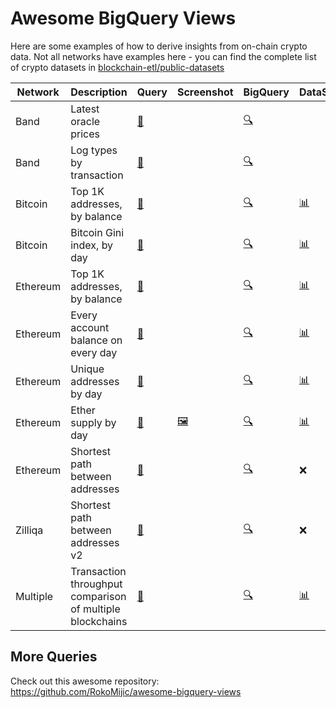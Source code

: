 # Awesome BigQuery Views

Here are some examples of how to derive insights from on-chain crypto data. Not all networks have examples here - you can find the complete list of crypto datasets in [blockchain-etl/public-datasets](https://github.com/blockchain-etl/public-datasets)

| Network | Description | Query | Screenshot | BigQuery | DataStudio | Notes
| --- | --- | --- | --- | --- | --- | ---
| Band | Latest oracle prices | [📝](band/latest-prices.sql) | | [🔍](https://console.cloud.google.com/bigquery?sq=896878822558:9d41f5f621fe4deea11ed3be32ed0a5d) | | | 
| Band | Log types by transaction | [📝](band/log-types-by-transaction.sql) | | [🔍](https://console.cloud.google.com/bigquery?sq=896878822558:4643d2cc218d497aa2bf4173c39cbce8)
| Bitcoin | Top 1K addresses, by balance | [📝](bitcoin/top-bitcoin-balances.sql) |  | [🔍](https://console.cloud.google.com/bigquery?sq=896878822558:9bd85ce4d6174e909cfc89c09cb1cc55) | [📊](https://datastudio.google.com/u/1/reporting/c61d1ee3-0e67-4f19-a322-4aed82a21e1b/page/p_a72nk0pzzc) | |
| Bitcoin | Bitcoin Gini index, by day | [📝](bitcoin/gini-index-by-day.sql) |  | [🔍](https://console.cloud.google.com/bigquery?sq=896878822558:531f2d1edf614723b2120a839e5df04b) | [📊](https://datastudio.google.com/u/1/reporting/c61d1ee3-0e67-4f19-a322-4aed82a21e1b/page/p_a72nk0pzzc) | [[1](https://cloud.google.com/blog/products/data-analytics/introducing-six-new-cryptocurrencies-in-bigquery-public-datasets-and-how-to-analyze-them)]
| Ethereum | Top 1K addresses, by balance  | [📝](ethereum/top-ethereum-balances.sql)|  | [🔍](https://console.cloud.google.com/bigquery?sq=896878822558:a8286e1cee0e4ee2b16872640faa31c2) | [📊](https://datastudio.google.com/u/1/reporting/c61d1ee3-0e67-4f19-a322-4aed82a21e1b/page/9tC6C) | [[1](https://medium.com/google-cloud/how-to-query-balances-for-all-ethereum-addresses-in-bigquery-fb594e4034a7)]
| Ethereum | Every account balance on every day | [📝](ethereum/every-balance-every-day.sql)|  | [🔍](https://console.cloud.google.com/bigquery?sq=896878822558:c5323064f9fb45529ebdd65fb4091374) | [📊](https://datastudio.google.com/u/1/reporting/c61d1ee3-0e67-4f19-a322-4aed82a21e1b/page/9tC6C) | [[1](https://medium.com/google-cloud/plotting-ethereum-address-growth-chart-55cc0e7207b2)]
| Ethereum | Unique addresses by day | [📝](ethereum/unique-addresses-by-day.sql) |  | [🔍](https://console.cloud.google.com/bigquery?sq=896878822558:69f31a0f8e7e44d39d99737c4a37ce9b) | [📊](https://datastudio.google.com/u/1/reporting/c61d1ee3-0e67-4f19-a322-4aed82a21e1b/page/9tC6C) | [[1](https://medium.com/google-cloud/plotting-ethereum-address-growth-chart-55cc0e7207b2)]
| Ethereum | Ether supply by day | [📝](ethereum/ether-supply-by-day.sql)| [🖼️](ethereum/ether-supply-by-day.png) | [🔍](https://console.cloud.google.com/bigquery?sq=896878822558:7bd873dec1cd417b89552495cad09e56) | [📊](https://datastudio.google.com/u/1/reporting/c61d1ee3-0e67-4f19-a322-4aed82a21e1b/page/9tC6C) | [[1](https://medium.com/google-cloud/how-to-query-ether-supply-in-bigquery-90f8ae795a8)]
| Ethereum | Shortest path between addresses | [📝](ethereum/shortest-path-via-traces.sql) |  | [🔍](https://console.cloud.google.com/bigquery?sq=896878822558:2d202e496bf343a0aa1060f4ef35ffff) | ❌
| Zilliqa | Shortest path between addresses v2 | [📝](zilliqa/shortest-path-via-traces-v2.sql) |  | [🔍](https://console.cloud.google.com/bigquery?sq=896878822558:c4c9b9294acb42b183233b158cc67074) | ❌
| Multiple | Transaction throughput comparison of multiple blockchains | [📝](multi/transaction-throughput-comparison.sql) |  | [🔍](https://console.cloud.google.com/bigquery?sq=896878822558:8348a785cb274d7b88cf6b3d07e0a5c6) | [📊](https://datastudio.google.com/u/1/reporting/c61d1ee3-0e67-4f19-a322-4aed82a21e1b/page/p_hg8d80pzzc) | [[1](https://medium.com/@medvedev1088/comparing-transaction-throughputs-for-8-blockchains-in-google-bigquery-with-google-data-studio-edbabb75b7f1)]

## More Queries

Check out this awesome repository: https://github.com/RokoMijic/awesome-bigquery-views
